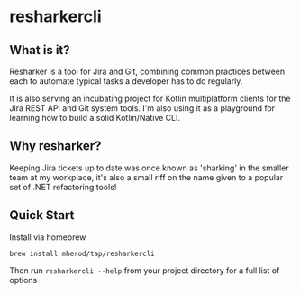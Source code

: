 # resharkercli

## What is it?
Resharker is a tool for Jira and Git, combining common practices between each to automate typical tasks a developer has to do regularly.

It is also serving an incubating project for Kotlin multiplatform clients for the Jira REST API and Git system tools. I'm also using it as a playground for learning how to build a solid Kotlin/Native CLI.

## Why resharker?
Keeping Jira tickets up to date was once known as 'sharking' in the smaller team at my workplace, it's also a small riff on the name given to a popular set of .NET refactoring tools!

## Quick Start

Install via homebrew
```shell
brew install mherod/tap/resharkercli
```

Then run `resharkercli --help` from your project directory for a full list of options

